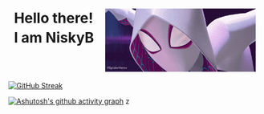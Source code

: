 <h1 style="display:flex; width:100%; justify-content: space-around; line-height: 1.4">Hello there! <br> I am NiskyB <img src="./giphy.gif" display="block" width="300"></h1>

[![GitHub Streak](https://github-readme-streak-stats.herokuapp.com?user=NiskyB&theme=radical)](https://git.io/streak-stats)

[![Ashutosh's github activity graph](https://activity-graph.herokuapp.com/graph?username=NiskyB&theme=redical)](https://github.com/ashutosh00710/github-readme-activity-graph)
z
